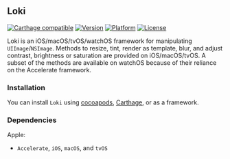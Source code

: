 ## Loki

[![Carthage compatible](https://img.shields.io/badge/Carthage-compatible-4BC51D.svg?style=flat)](https://github.com/Carthage/Carthage)
[![Version](http://img.shields.io/cocoapods/v/Loki.svg)](http://cocoapods.org/?q=Loki)
[![Platform](http://img.shields.io/cocoapods/p/Loki.svg)]()
[![License](http://img.shields.io/cocoapods/l/Loki.svg)](https://github.com/Kosoku/Loki/blob/master/license.txt)

Loki is an iOS/macOS/tvOS/watchOS framework for manipulating `UIImage`/`NSImage`. Methods to resize, tint, render as template, blur, and adjust contrast, brightness or saturation are provided on iOS/macOS/tvOS. A subset of the methods are available on watchOS because of their reliance on the Accelerate framework.

### Installation

You can install `Loki` using [cocoapods](https://cocoapods.org/), [Carthage](https://github.com/Carthage/Carthage), or as a framework.

### Dependencies

Apple:

- `Accelerate`, `iOS`, `macOS`, and `tvOS`
